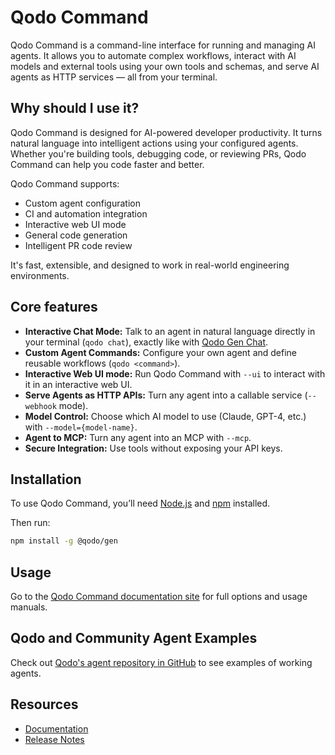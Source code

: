 # Qodo Command

Qodo Command is a command-line interface for running and managing AI agents.
It allows you to automate complex workflows, interact with AI models and external tools using your own tools and schemas, and serve AI agents as HTTP services — all from your terminal.

## Why should I use it?
Qodo Command is designed for AI-powered developer productivity. It turns natural language into intelligent actions using your configured agents.
Whether you're building tools, debugging code, or reviewing PRs, Qodo Command can help you code faster and better.

Qodo Command supports:

- Custom agent configuration
- CI and automation integration
- Interactive web UI mode
- General code generation
- Intelligent PR code review

It's fast, extensible, and designed to work in real-world engineering environments.

## Core features
- **Interactive Chat Mode:** Talk to an agent in natural language directly in your terminal (`qodo chat`), exactly like with [Qodo Gen Chat](https://docs.qodo.ai/qodo-documentation/qodo-gen/qodo-gen-chat).
- **Custom Agent Commands:** Configure your own agent and define reusable workflows (`qodo <command>`).
- **Interactive Web UI mode:** Run Qodo Command with `--ui` to interact with it in an interactive web UI.
- **Serve Agents as HTTP APIs:** Turn any agent into a callable service (`--webhook` mode).
- **Model Control:** Choose which AI model to use (Claude, GPT-4, etc.) with `--model={model-name}`.
- **Agent to MCP:** Turn any agent into an MCP with `--mcp`.
- **Secure Integration:** Use tools without exposing your API keys.

## Installation

To use Qodo Command, you’ll need [Node.js](https://nodejs.org/en/download) and [npm](https://docs.npmjs.com/downloading-and-installing-node-js-and-npm) installed.

Then run:

```bash
npm install -g @qodo/gen
```

## Usage

Go to the [Qodo Command documentation site](https://docs.qodo.ai/qodo-documentation/qodo-gen-cli) for full options and usage manuals.


## Qodo and Community Agent Examples

Check out [Qodo's agent repository in GitHub](https://github.com/qodo-ai/agents) to see examples of working agents.


## Resources

- [Documentation](https://docs.qodo.ai/qodo-documentation/qodo-gen-cli)
- [Release Notes](https://release-notes.cli.gen.qodo.ai/)
